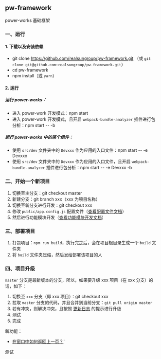 ## pw-framework

power-works 基础框架

### 一、运行

#### 1. 下载以及安装依赖

- git clone https://github.com/realsungroup/pw-framework.git （或 `git clone git@github.com:realsungroup/pw-framework.git`）
- cd pw-framework
- npm install（或 `yarn`）

#### 2. 运行

##### 运行 power-works：

- 进入 power-work 开发模式：npm start
- 进入 power-work 开发模式，且开启 `webpack-bundle-analyzer` 插件进行包分析：npm start -- -b

##### 运行 power-works 中的某个组件：

- 使用 `src/dev` 文件夹中的 `Devxxx` 作为应用的入口文件：npm start -- -e Devxxx
- 使用 `src/dev` 文件夹中的 `Devxxx` 作为应用的入口文件，且开启 `webpack-bundle-analyzer` 插件进行包分析：npm start -- -e Devxxx -b

### 二、开始一个新项目

1. 切换至主分支：git checkout master
2. 新建分支：git branch xxx（xxx 为项目名称）
3. 切换至新分支进行开发：git checkout xxx
4. 修改 `public/app.config.js` 配置文件（[查看配置文件文档](./docs/app-config.md)）
5. 然后进行功能模块开发（[查看功能模块开发文档](./docs/develop.md)）

### 三、部署项目

1. 打包项目：`npm run build`，执行完之后，会在项目根目录生成一个 `build` 文件夹
2. 将 `build` 文件夹压缩，然后发给部署该项目的人

### 四、项目升级

`master` 分支是最新版本的分支，所以，如果要升级 xxx 项目（在 xxx 分支）的话，如下：

1. 切换至 `xxx` 分支（即 xxx 项目）：git checkout xxx
2. 拉取 `master` 分支的代码，并且合并到当前分支：`git pull origin master`
3. 若有冲突，则解决冲突，且按照 [更新日志](./docs/changelog.md) 的提示进行升级
4. 测试
5. 完成


新功能：
- [在窗口中如何返回上一页？](./docs/iframe.md)'

测试